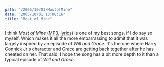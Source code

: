 ```yaml
---
path: "/2005/10/01/MostofMine" 
date: "2005/10/01 13:08:16" 
title: "Most of Mine" 
---
```

I think <cite>Most of Mine</cite> (<a href="http://music.randomchaos.com/mp3s/scott_reynen/most_of_mine.mp3">MP3</a>, <a href="http://music.randomchaos.com/lyrics/scott_reynen/most_of_mine">lyrics</a>) is one of my best songs, if I do say so myself. Which makes it all the more embarrassing to admit that it was largely inspired by an episode of <cite>Will and Grace</cite>. It's the one where Harry Connick Jr's character and Grace are getting back together after he has cheated on her. That said, I hope the song has a bit more depth to it than a typical episode of <cite>Will and Grace</cite>.